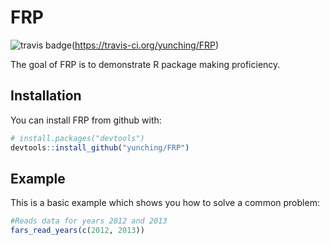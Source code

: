 # FRP
![travis badge](https://travis-ci.org/yunching/FRP.svg?branch=master)(https://travis-ci.org/yunching/FRP)

The goal of FRP is to demonstrate R package making proficiency.

## Installation

You can install FRP from github with:


``` r
# install.packages("devtools")
devtools::install_github("yunching/FRP")
```

## Example

This is a basic example which shows you how to solve a common problem:

``` r
#Reads data for years 2012 and 2013
fars_read_years(c(2012, 2013))
```

